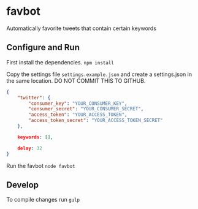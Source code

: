favbot
======

Automatically favorite tweets that contain certain keywords

## Configure and Run

First install the dependencies.
`npm install`

Copy the settings file `settings.example.json` and create a settings.json in the same location. DO NOT COMMIT THIS TO GITHUB.

```json
{
    "twitter": {
        "consumer_key": "YOUR_CONSUMER_KEY",
        "consumer_secret": "YOUR_CONSUMER_SECRET",
        "access_token": "YOUR_ACCESS_TOKEN",
        "access_token_secret": "YOUR_ACCESS_TOKEN_SECRET"
    },

    keywords: [],

    delay: 32
}
```

Run the favbot
`node favbot`

## Develop

To compile changes run
`gulp`
